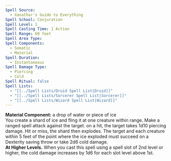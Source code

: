 ```yaml
---
Spell Source:
  - Xanathar's Guide to Everything
Spell School: Conjuration
Spell Level: 1
Spell Casting Time: 1 Action
Spell Range: 60 feet
Spell Area Type: 
Spell Components:
  - Somatic
  - Material
Spell Duration:
  - Instantaneous
Spell Damage Type:
  - Piercing
  - Cold
Spell Ritual: false
Spell Lists:
  - "[[../Spell Lists/Druid Spell List|Druid]]"
  - "[[../Spell Lists/Sorcerer Spell List|Sorcerer]]"
  - "[[../Spell Lists/Wizard Spell List|Wizard]]"
---
```


**Material Component:** a drop of water or piece of ice  
You create a shard of ice and fling it at one creature within range. Make a ranged spell attack against the target. on a hit, the target takes 1d10 piercing damage. Hit or miss, the shard then explodes. The target and each creature within 5 feet of the point where the ice exploded must succeed on a Dexterity saving throw or take 2d6 cold damage.  
**At Higher Levels.** When you cast this spell using a spell slot of 2nd level or higher, the cold damage increases by 1d6 for each slot level above 1st.
